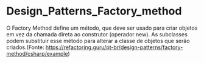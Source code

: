 # Design_Patterns_Factory_method
O Factory Method define um método, que deve ser usado para criar objetos em vez da chamada direta ao construtor (operador new). As subclasses podem substituir esse método para alterar a classe de objetos que serão criados.(Fonte: https://refactoring.guru/pt-br/design-patterns/factory-method/csharp/example)
